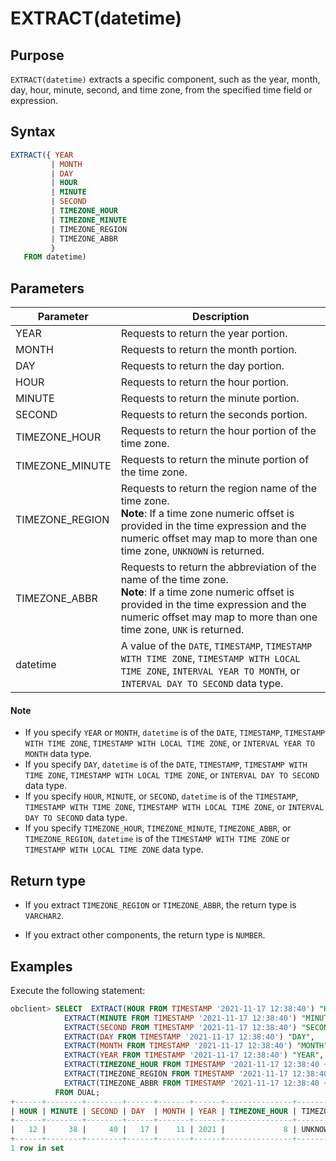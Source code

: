 # EXTRACT(datetime)

## Purpose

`EXTRACT(datetime)` extracts a specific component, such as the year, month, day, hour, minute, second, and time zone, from the specified time field or expression.

## Syntax

```sql
EXTRACT({ YEAR
         | MONTH
         | DAY
         | HOUR
         | MINUTE
         | SECOND
         | TIMEZONE_HOUR
         | TIMEZONE_MINUTE
         | TIMEZONE_REGION
         | TIMEZONE_ABBR
         }
   FROM datetime)
```

## Parameters

| Parameter | Description |
|-----------------|-------------------------------------------------------------------------------------------------------------------------------------------|
| YEAR | Requests to return the year portion.  |
| MONTH | Requests to return the month portion.  |
| DAY | Requests to return the day portion.  |
| HOUR | Requests to return the hour portion.  |
| MINUTE | Requests to return the minute portion.  |
| SECOND | Requests to return the seconds portion.  |
| TIMEZONE_HOUR | Requests to return the hour portion of the time zone.  |
| TIMEZONE_MINUTE | Requests to return the minute portion of the time zone.  |
| TIMEZONE_REGION | Requests to return the region name of the time zone.  <br>**Note**: If a time zone numeric offset is provided in the time expression and the numeric offset may map to more than one time zone, `UNKNOWN` is returned.  |
| TIMEZONE_ABBR | Requests to return the abbreviation of the name of the time zone.<br>  **Note**: If a time zone numeric offset is provided in the time expression and the numeric offset may map to more than one time zone, `UNK` is returned.  |
| datetime | A value of the `DATE`, `TIMESTAMP`, `TIMESTAMP WITH TIME ZONE`, `TIMESTAMP WITH LOCAL TIME ZONE`, `INTERVAL YEAR TO MONTH`, or `INTERVAL DAY TO SECOND` data type.  |

  <main id="notice" type='explain'>
    <h4>Note</h4>
    <ul>
    <li>If you specify <code>YEAR</code> or <code>MONTH</code>, <code>datetime</code> is of the <code>DATE</code>, <code>TIMESTAMP</code>, <code>TIMESTAMP WITH TIME ZONE</code>, <code>TIMESTAMP WITH LOCAL TIME ZONE</code>, or <code>INTERVAL YEAR TO MONTH</code> data type. </li>
    <li>If you specify <code>DAY</code>, <code>datetime</code> is of the <code>DATE</code>, <code>TIMESTAMP</code>, <code>TIMESTAMP WITH TIME ZONE</code>, <code>TIMESTAMP WITH LOCAL TIME ZONE</code>, or <code>INTERVAL DAY TO SECOND</code> data type. </li>
    <li>If you specify <code>HOUR</code>, <code>MINUTE</code>, or <code>SECOND</code>, <code>datetime</code> is of the <code>TIMESTAMP</code>, <code>TIMESTAMP WITH TIME ZONE</code>, <code>TIMESTAMP WITH LOCAL TIME ZONE</code>, or <code>INTERVAL DAY TO SECOND</code> data type. </li>
    <li>If you specify <code>TIMEZONE_HOUR</code>, <code>TIMEZONE_MINUTE</code>, <code>TIMEZONE_ABBR</code>, or <code>TIMEZONE_REGION</code>, <code>datetime</code> is of the <code>TIMESTAMP WITH TIME ZONE</code> or <code>TIMESTAMP WITH LOCAL TIME ZONE</code> data type. </li>
    </ul>
  </main>

## Return type

* If you extract `TIMEZONE_REGION` or `TIMEZONE_ABBR`, the return type is `VARCHAR2`.

* If you extract other components, the return type is `NUMBER`.

## Examples

Execute the following statement:

```sql
obclient> SELECT  EXTRACT(HOUR FROM TIMESTAMP '2021-11-17 12:38:40') "HOUR",
            EXTRACT(MINUTE FROM TIMESTAMP '2021-11-17 12:38:40') "MINUTE",
            EXTRACT(SECOND FROM TIMESTAMP '2021-11-17 12:38:40') "SECOND",
            EXTRACT(DAY FROM TIMESTAMP '2021-11-17 12:38:40') "DAY",
            EXTRACT(MONTH FROM TIMESTAMP '2021-11-17 12:38:40') "MONTH",
            EXTRACT(YEAR FROM TIMESTAMP '2021-11-17 12:38:40') "YEAR",
            EXTRACT(TIMEZONE_HOUR FROM TIMESTAMP '2021-11-17 12:38:40 +08:00') "TIMEZONE_HOUR",
            EXTRACT(TIMEZONE_REGION FROM TIMESTAMP '2021-11-17 12:38:40 +08:00') "TIMEZONE_REGION",
            EXTRACT(TIMEZONE_ABBR FROM TIMESTAMP '2021-11-17 12:38:40 +08:00') "TIMEZONE_ABBR"
          FROM DUAL;
+------+--------+--------+------+-------+------+---------------+-----------------+---------------+
| HOUR | MINUTE | SECOND | DAY  | MONTH | YEAR | TIMEZONE_HOUR | TIMEZONE_REGION | TIMEZONE_ABBR |
+------+--------+--------+------+-------+------+---------------+-----------------+---------------+
|   12 |     38 |     40 |   17 |    11 | 2021 |             8 | UNKNOWN         | UNK           |
+------+--------+--------+------+-------+------+---------------+-----------------+---------------+
1 row in set
```
